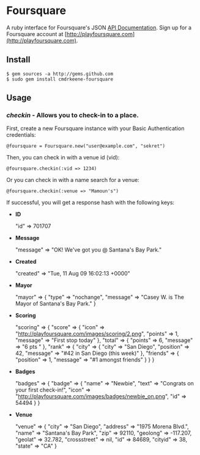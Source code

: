 Foursquare
==========

A ruby interface for Foursquare's JSON [API Documentation](http://groups.google.com/group/foursquare-api/web/api-documentation).
Sign up for a Foursquare account at [http://playfoursquare.com](http://playfoursquare.com).

Install
-------

    $ gem sources -a http://gems.github.com
    $ sudo gem install cmdrkeene-foursquare

Usage
-----

### _checkin_ - Allows you to check-in to a place.

First, create a new Foursquare instance with your Basic Authentication
credentials:

    @foursquare = Foursquare.new("user@example.com", "sekret")

Then, you can check in with a venue id (vid):

    @foursquare.checkin(:vid => 1234)
    
Or you can check in with a name search for a venue:

    @foursquare.checkin(:venue => "Mamoun's")

If successful, you will get a response hash with the following keys:

*    **ID**

        "id" => 701707

*    **Message**

        "message" => "OK! We've got you @ Santana's Bay Park."

*    **Created**

        "created" => "Tue, 11 Aug 09 16:02:13 +0000"


*    **Mayor**

        "mayor" => {
          "type"    => "nochange",
          "message" => "Casey W. is The Mayor of Santana's Bay Park."
        }

*    **Scoring**

        "scoring" => {
          "score" => {
            "icon"    => "http://playfoursquare.com/images/scoring/2.png",
            "points"  => 1,
            "message" => "First stop today"
          },
          "total" => {
            "points"  => 6,
            "message" => "6 pts "
          },
          "rank" => {
            "city" => {
              "city"      => "San Diego",
              "position"  => 42,
              "message"   => "#42 in San Diego (this week)"
            },
            "friends" => {
              "position"  => 1,
              "message"   => "#1 amongst friends"
            }
          }
        }

*    **Badges**

        "badges" => {
          "badge" => {
            "name"  => "Newbie",
            "text"  => "Congrats on your first check-in!",
            "icon"  => "http://playfoursquare.com/images/badges/newbie_on.png",
            "id"    => 54494
          }
        }

*    **Venue**
    
        "venue" => {
          "city"        => "San Diego",
          "address"     => "1975 Morena Blvd.",
          "name"        => "Santana's Bay Park",
          "zip"         => 92110, 
          "geolong"     => -117.207,
          "geolat"      => 32.782, 
          "crossstreet" => nil,
          "id"          => 84689,
          "cityid"      => 38,
          "state"       => "CA"
        }